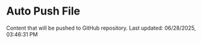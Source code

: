# Auto Push File

Content that will be pushed to GitHub repository.
Last updated: 06/28/2025, 03:46:31 PM